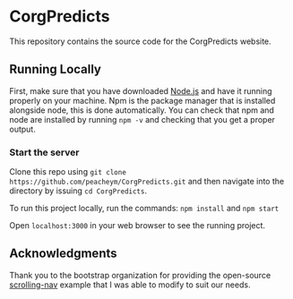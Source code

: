 # CorgPredicts
This repository contains the source code for the CorgPredicts website.

## Running Locally
First, make sure that you have downloaded [Node.js](https://nodejs.org/en/download/) and have it running properly on your machine.  Npm is the package manager that is installed alongside node, this is done automatically. You can check that npm and node are installed by running `npm -v` and checking that you get a proper output. 

### Start the server
Clone this repo using `git clone https://github.com/peacheym/CorgPredicts.git` and then navigate into the directory by issuing `cd CorgPredicts`.

To run this project locally, run the commands:
`npm install` and `npm start`

Open `localhost:3000` in your web browser to see the running project.

## Acknowledgments
Thank you to the bootstrap organization for providing the open-source [scrolling-nav](https://startbootstrap.com/previews/scrolling-nav/) example that I was able to modify to suit our needs.
